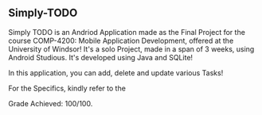 <h2>Simply-TODO</h2>

Simply TODO is an Andriod Application made as the Final Project for the course COMP-4200: Mobile Application Development, offered at the University of Windsor! 
It's a solo Project, made in a span of 3 weeks, using Android Studious. It's developed using Java and SQLite!

In this application, you can add, delete and update various Tasks!

For the Specifics, kindly refer to the 

Grade Achieved: 100/100.
